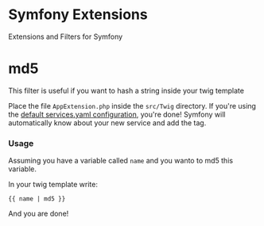 # Symfony Extensions

Extensions and Filters for Symfony

# md5

This filter is useful if you want to hash a string inside your twig template

Place the file `AppExtension.php` inside the `src/Twig` directory. If you're using the [default services.yaml configuration](https://symfony.com/doc/current/service_container.html#service-container-services-load-example), you're done! Symfony will automatically know about your new service and add the tag.

### Usage

Assuming you have a variable called `name` and you wanto to md5 this variable.

In your twig template write:

`{{ name | md5 }}`

And you are done!
